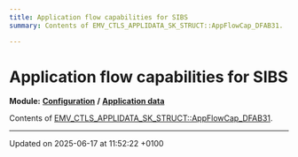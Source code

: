 ```yaml
---
title: Application flow capabilities for SIBS
summary: Contents of EMV_CTLS_APPLIDATA_SK_STRUCT::AppFlowCap_DFAB31. 

---
```


# Application flow capabilities for SIBS

**Module:** **[Configuration](group___a_d_k___c_o_n_f_i_g_u_r_a_t_i_o_n.md)** **/** **[Application data](group___d_e_f___c_o_n_f___a_p_p_l_i.md)**

Contents of [EMV_CTLS_APPLIDATA_SK_STRUCT::AppFlowCap_DFAB31](struct_e_m_v___c_t_l_s___a_p_p_l_i_d_a_t_a___s_k___s_t_r_u_c_t.md#variable-appflowcap-dfab31). 






-------------------------------

Updated on 2025-06-17 at 11:52:22 +0100